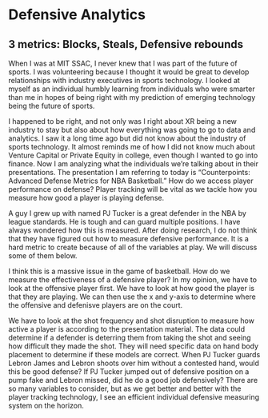 # Defensive Analytics 

## 3 metrics: Blocks, Steals, Defensive rebounds

When I was at MIT SSAC, I never knew that I was part of the future of sports. I was volunteering because I thought it would be great to develop relationships with industry executives in sports technology. I looked at myself as an individual humbly learning from individuals who were smarter than me in hopes of being right with my prediction of emerging technology being the future of sports.

I happened to be right, and not only was I right about XR being a new industry to stay but also about how everything was going to go to data and analytics. I saw it a long time ago but did not know about the industry of sports technology. It almost reminds me of how I did not know much about Venture Capital or Private Equity in college, even though I wanted to go into finance. Now I am analyzing what the individuals we’re talking about in their presentations. The presentation I am referring to today is “Counterpoints: Advanced Defense Metrics for NBA Basketball.”
How do we access player performance on defense? Player tracking will be vital as we tackle how you measure how good a player is playing defense.

A guy I grew up with named PJ Tucker is a great defender in the NBA by league standards. He is tough and can guard multiple positions. I have always wondered how this is measured. After doing research, I do not think that they have figured out how to measure defensive performance.
It is a hard metric to create because of all of the variables at play. We will discuss some of them below.

I think this is a massive issue in the game of basketball. How do we measure the effectiveness of a defensive player?
In my opinion, we have to look at the offensive player first. We have to look at how good the player is that they are playing. We can then use the x and y-axis to determine where the offensive and defenisve players are on the court.

We have to look at the shot frequency and shot disruption to measure how active a player is according to the presentation material. The data could determine if a defender is deterring them from taking the shot and seeing how difficult they made the shot.
They will need specific data on hand body placement to determine if these models are correct. When PJ Tucker guards Lebron James and Lebron shoots over him without a contested hand, would this be good defense? If PJ Tucker jumped out of defensive position on a pump fake and Lebron missed, did he do a good job defensively?
There are so many variables to consider, but as we get better and better with the player tracking technology, I see an efficient individual defensive measuring system on the horizon.

